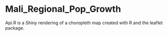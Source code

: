 # Mali_Regional_Pop_Growth

Api.R is a Shiny rendering of a choropleth map created with R and the leaflet package.


